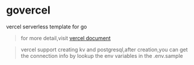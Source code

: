 # govercel
vercel serverless template for go
> for more detail,visit [vercel document](https://vercel.com/docs/functions/runtimes/go)

>vercel support creating kv and postgresql,after creation,you can get the connection info
> by lookup the env variables in the .env.sample